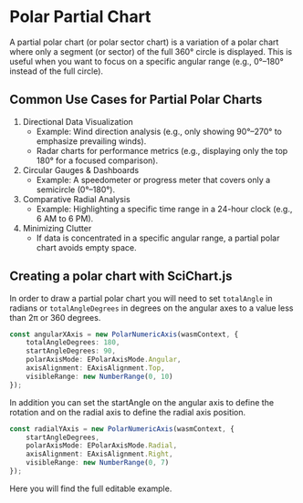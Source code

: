 # Polar Partial Chart

A partial polar chart (or polar sector chart) is a variation of a polar chart where only a segment (or sector) of the full 360° circle is displayed. This is useful when you want to focus on a specific angular range (e.g., 0°–180° instead of the full circle).

## Common Use Cases for Partial Polar Charts

1. Directional Data Visualization
    - Example: Wind direction analysis (e.g., only showing 90°–270° to emphasize prevailing winds).
    - Radar charts for performance metrics (e.g., displaying only the top 180° for a focused comparison).
2. Circular Gauges & Dashboards
    - Example: A speedometer or progress meter that covers only a semicircle (0°–180°).
3. Comparative Radial Analysis
    - Example: Highlighting a specific time range in a 24-hour clock (e.g., 6 AM to 6 PM).
4. Minimizing Clutter
    - If data is concentrated in a specific angular range, a partial polar chart avoids empty space.

## Creating a polar chart with SciChart.js

In order to draw a partial polar chart you will need to set `totalAngle` in radians or `totalAngleDegrees` in degrees on the angular axes to a value less than 2π or 360 degrees.

```typescript
const angularXAxis = new PolarNumericAxis(wasmContext, {
    totalAngleDegrees: 180,
    startAngleDegrees: 90,
    polarAxisMode: EPolarAxisMode.Angular,
    axisAlignment: EAxisAlignment.Top,
    visibleRange: new NumberRange(0, 10)
});
```

In addition you can set the startAngle on the angular axis to define the rotation and on the radial axis to define the radial axis position.

```typescript
const radialYAxis = new PolarNumericAxis(wasmContext, {
    startAngleDegrees,
    polarAxisMode: EPolarAxisMode.Radial,
    axisAlignment: EAxisAlignment.Right,
    visibleRange: new NumberRange(0, 7)
});
```

Here you will find the full editable example.
